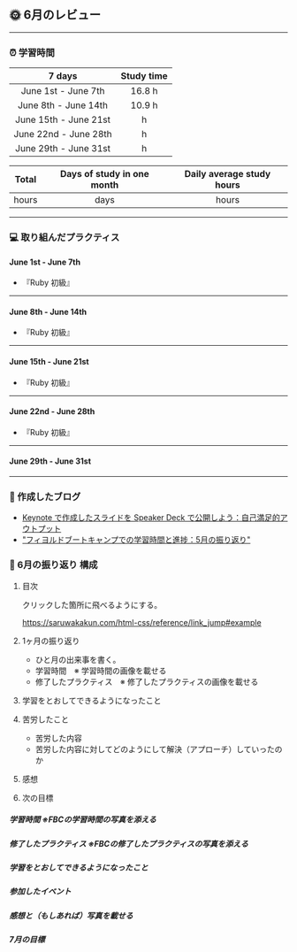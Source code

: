 ## 🌞 6月のレビュー

---

### ⏰ 学習時間
| 7 days | Study time |
| :---: | :---: |
| June 1st - June 7th | 16.8 h |
| June 8th - June 14th | 10.9 h |
| June 15th - June 21st |  h |
| June 22nd - June 28th |  h |
| June 29th - June 31st |  h |


| Total | Days of study in one month | Daily average study hours |
| :---: | :---: | :---: |
|  hours |  days |  hours |

---


### 💻 取り組んだプラクティス
#### June 1st - June 7th 
- 『Ruby 初級』

---


#### June 8th - June 14th
- 『Ruby 初級』

---


#### June 15th - June 21st
- 『Ruby 初級』

---


#### June 22nd - June 28th
- 『Ruby 初級』


---


#### June 29th - June 31st


---

### 📰 作成したブログ
- [Keynote で作成したスライドを Speaker Deck で公開しよう：自己満足的アウトプット](https://yswengineer.hatenablog.com/entry/2024/06/03/220514)
- ["フィヨルドブートキャンプでの学習時間と進捗：5月の振り返り"](https://yswengineer.hatenablog.com/entry/2024/06/03/165251)

### 🕺 6月の振り返り 構成
1. 目次
    
    クリックした箇所に飛べるようにする。
    
    https://saruwakakun.com/html-css/reference/link_jump#example
    
2. 1ヶ月の振り返り
    - ひと月の出来事を書く。
    - 学習時間　※ 学習時間の画像を載せる
    - 修了したプラクティス　※ 修了したプラクティスの画像を載せる
3. 学習をとおしてできるようになったこと
4. 苦労したこと
    - 苦労した内容
    - 苦労した内容に対してどのようにして解決（アプローチ）していったのか
5. 感想
6. 次の目標
##### 学習時間 ※FBCの学習時間の写真を添える
##### 修了したプラクティス ※FBCの修了したプラクティスの写真を添える
##### 学習をとおしてできるようになったこと
##### 参加したイベント
##### 感想と（もしあれば）写真を載せる
##### 7月の目標
